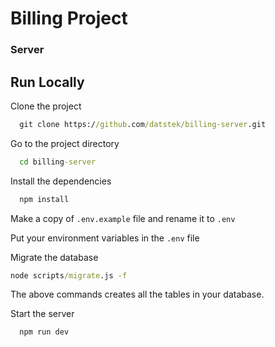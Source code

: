 # Billing Project

### Server

## Run Locally

Clone the project

```cmd
  git clone https://github.com/datstek/billing-server.git
```

Go to the project directory

```cmd
  cd billing-server
```

Install the dependencies

```cmd
  npm install
```

Make a copy of `.env.example` file and rename it to `.env`

Put your environment variables in the `.env` file

Migrate the database

```cmd
node scripts/migrate.js -f
```

The above commands creates all the tables in your database.

Start the server

```cmd
  npm run dev
```
